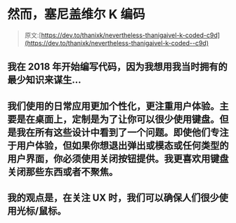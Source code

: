 # 然而，塞尼盖维尔 K 编码

> 原文:[https://dev.to/thanixk/nevertheless-thanigaivel-k-coded-c9d](https://dev.to/thanixk/nevertheless-thanigaivel-k-coded--c9d)

## 我在 2018 年开始编写代码，因为我想用我当时拥有的最少知识来谋生...

## 我们使用的日常应用更加个性化，更注重用户体验。主要是在桌面上，定制是为了让你可以很少使用键盘。但是我在所有这些设计中看到了一个问题。即使他们专注于用户体验，但如果你想退出弹出或模态或任何类型的用户界面，你必须使用关闭按钮提供。我更喜欢用键盘关闭那些东西或者不聚焦。

## 我的观点是，在关注 UX 时，我们可以确保人们很少使用光标/鼠标。